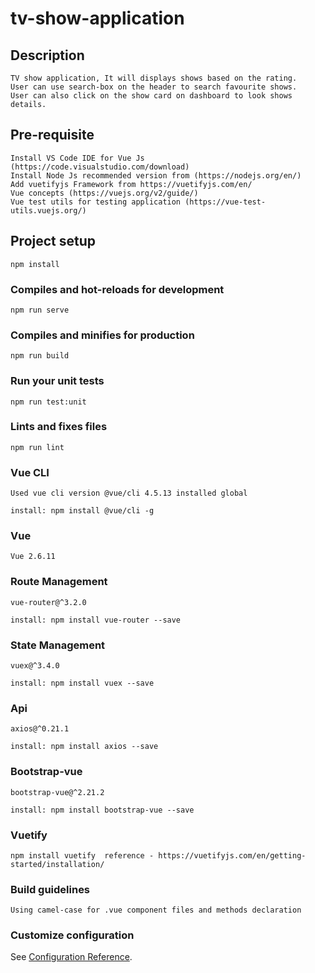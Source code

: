 # tv-show-application

## Description

```
TV show application, It will displays shows based on the rating.
User can use search-box on the header to search favourite shows.
User can also click on the show card on dashboard to look shows details.
```

## Pre-requisite

```
Install VS Code IDE for Vue Js (https://code.visualstudio.com/download)
Install Node Js recommended version from (https://nodejs.org/en/)
Add vuetifyjs Framework from https://vuetifyjs.com/en/
Vue concepts (https://vuejs.org/v2/guide/)
Vue test utils for testing application (https://vue-test-utils.vuejs.org/)

```

## Project setup

```
npm install
```

### Compiles and hot-reloads for development

```
npm run serve
```

### Compiles and minifies for production

```
npm run build
```

### Run your unit tests

```
npm run test:unit
```

### Lints and fixes files

```
npm run lint
```

### Vue CLI

```
Used vue cli version @vue/cli 4.5.13 installed global

install: npm install @vue/cli -g
```

### Vue

```
Vue 2.6.11
```

### Route Management

```
vue-router@^3.2.0

install: npm install vue-router --save

```

### State Management

```
vuex@^3.4.0

install: npm install vuex --save

```

### Api

```
axios@^0.21.1

install: npm install axios --save

```

### Bootstrap-vue

```
bootstrap-vue@^2.21.2

install: npm install bootstrap-vue --save
```

### Vuetify

```
npm install vuetify  reference - https://vuetifyjs.com/en/getting-started/installation/
```

### Build guidelines

```
Using camel-case for .vue component files and methods declaration

```

### Customize configuration

See [Configuration Reference](https://cli.vuejs.org/config/).
